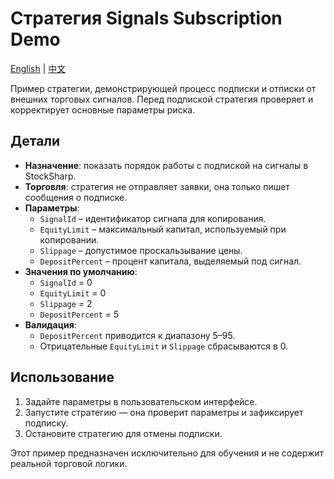 # Стратегия Signals Subscription Demo
[English](README.md) | [中文](README_cn.md)

Пример стратегии, демонстрирующей процесс подписки и отписки от внешних торговых сигналов.
Перед подпиской стратегия проверяет и корректирует основные параметры риска.

## Детали

- **Назначение**: показать порядок работы с подпиской на сигналы в StockSharp.
- **Торговля**: стратегия не отправляет заявки, она только пишет сообщения о подписке.
- **Параметры**:
  - `SignalId` – идентификатор сигнала для копирования.
  - `EquityLimit` – максимальный капитал, используемый при копировании.
  - `Slippage` – допустимое проскальзывание цены.
  - `DepositPercent` – процент капитала, выделяемый под сигнал.
- **Значения по умолчанию**:
  - `SignalId` = 0
  - `EquityLimit` = 0
  - `Slippage` = 2
  - `DepositPercent` = 5
- **Валидация**:
  - `DepositPercent` приводится к диапазону 5–95.
  - Отрицательные `EquityLimit` и `Slippage` сбрасываются в 0.

## Использование

1. Задайте параметры в пользовательском интерфейсе.
2. Запустите стратегию — она проверит параметры и зафиксирует подписку.
3. Остановите стратегию для отмены подписки.

Этот пример предназначен исключительно для обучения и не содержит реальной торговой логики.
